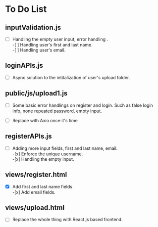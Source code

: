 # To Do List

## inputValidation.js

-[ ] Handling the empty user input, error handling . <br> -[ ] Handling user's first and last name. <br> -[ ] Handling user's email. <br>

## loginAPIs.js

-[ ] Async solution to the intitalization of user's upload folder. <br>

## public/js/upload1.js

-[ ] Some basic error handlings on register and login. Such as
false login info, none repeated password, empty input.

-[ ] Replace with Axio once it's time<br>

## registerAPIs.js

-[ ] Adding more input fields, first and last name, email. <br> -[x] Enforce the unique username. <br> -[x] Handling the empty input. <br>

## views/register.html

-[x] Add first and last name fields <br> -[x] Add email fields. <br>

## views/upload.html

-[ ] Replace the whole thing with React.js based frontend. <br>
